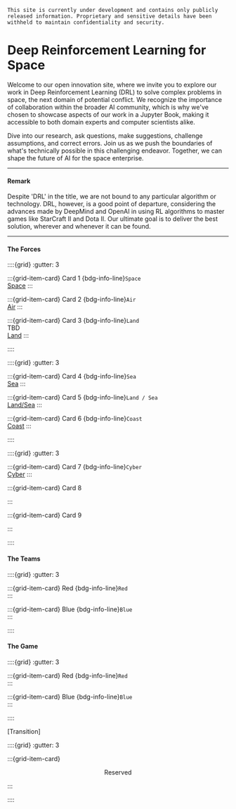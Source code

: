 ```{note} Disclaimer:
This site is currently under development and contains only publicly released information. Proprietary and sensitive details have been withheld to maintain confidentiality and security.
```
# Deep Reinforcement Learning for Space

Welcome to our open innovation site, where we invite you to explore our work in Deep Reinforcement Learning (DRL) to solve complex problems in space, the next domain of potential conflict. We recognize the importance of collaboration within the broader AI community, which is why we've chosen to showcase aspects of our work in a Jupyter Book, making it accessible to both domain experts and computer scientists alike.

Dive into our research, ask questions, make suggestions, challenge assumptions, and correct errors. Join us as we push the boundaries of what's technically possible in this challenging endeavor. Together, we can shape the future of AI for the space enterprise.

---

#### Remark

Despite 'DRL' in the title, we are not bound to any particular algorithm or technology. DRL, however, is a good point of departure, considering the advances made by DeepMind and OpenAI in using RL algorithms to master games like StarCraft II and Dota II. Our ultimate goal is to deliver the best solution, wherever and whenever it can be found.

---

#### The Forces<br>

::::{grid}
:gutter: 3

:::{grid-item-card} Card 1
{bdg-info-line}`Space`  
[Space](https://www.spaceforce.mil/)
:::

:::{grid-item-card} Card 2
{bdg-info-line}`Air`  
[Air](https://www.airforce.com/)
:::

:::{grid-item-card} Card 3
{bdg-info-line}`Land`  
TBD  
[Land](https://www.army.mil/)
:::

::::



::::{grid}
:gutter: 3

:::{grid-item-card} Card 4
{bdg-info-line}`Sea`  
[Sea](https://www.navy.mil/)
:::

:::{grid-item-card} Card 5
{bdg-info-line}`Land / Sea`  
[Land/Sea](https://www.marines.mil/)
:::

:::{grid-item-card} Card 6
{bdg-info-line}`Coast`  
[Coast](https://www.uscg.mil/)
:::

::::



::::{grid}
:gutter: 3

:::{grid-item-card} Card 7
{bdg-info-line}`Cyber`  
[Cyber](https://www.cybercom.mil)
:::

:::{grid-item-card} Card 8
<!-- Add content here if needed -->
:::

:::{grid-item-card} Card 9
<!-- Add content here if needed -->
:::

::::

#### The Teams<br>

::::{grid}
:gutter: 3

:::{grid-item-card} Red 
{bdg-info-line}`Red`  
:::

:::{grid-item-card} Blue
{bdg-info-line}`Blue`  
:::

::::

#### The Game<br>

::::{grid}
:gutter: 3

:::{grid-item-card} Red 
{bdg-info-line}`Red`  
:::

:::{grid-item-card} Blue
{bdg-info-line}`Blue`  
:::

::::

[Transition]

::::{grid}
:gutter: 3

:::{grid-item-card}

<div style="text-align: center;">Reserved</div>

:::

::::







<script src='https://cdn.jotfor.ms/s/umd/latest/for-embedded-agent.js'></script>
<script>
  window.addEventListener("DOMContentLoaded", function() {
    window.AgentInitializer.init({
      agentRenderURL: "https://agent.jotform.com/01962663544672b891ebbd2e010123bfd4dc",
      rootId: "JotformAgent-01962663544672b891ebbd2e010123bfd4dc",
      formID: "01962663544672b891ebbd2e010123bfd4dc",
      queryParams: ["skipWelcome=1", "maximizable=1"],
      domain: "https://www.jotform.com",
      isDraggable: false,
      background: "linear-gradient(180deg, #D3CBF4 0%, #D3CBF4 100%)",
      buttonBackgroundColor: "#8797FF",
      buttonIconColor: "#01091B",
      variant: false,
      customizations: {
        "greeting": "Yes",
        "greetingMessage": "Hello I am Neumann, your AI Agent",
        "openByDefault": "No",
        "pulse": "Yes",
        "position": "right",
        "autoOpenChatIn": "1"
      },
      isVoice: false,
    });
  });
</script>

<script src='https://cdn.jotfor.ms/s/umd/latest/for-embedded-agent.js'></script>
<script>
  window.addEventListener("DOMContentLoaded", function() {
    window.AgentInitializer.init({
      agentRenderURL: "https://agent.jotform.com/01962663544672b891ebbd2e010123bfd4dc",
      rootId: "JotformAgent-01962663544672b891ebbd2e010123bfd4dc",
      formID: "01962663544672b891ebbd2e010123bfd4dc",
      queryParams: ["skipWelcome=1", "maximizable=1"],
      domain: "https://www.jotform.com",
      isDraggable: false,
      background: "linear-gradient(180deg, #D3CBF4 0%, #D3CBF4 100%)",
      buttonBackgroundColor: "#8797FF",
      buttonIconColor: "#01091B",
      variant: false,
      customizations: {
        "greeting": "Yes",
        "greetingMessage": "Hello I am Neumann, your AI Agent",
        "openByDefault": "No",
        "pulse": "Yes",
        "position": "right",
        "autoOpenChatIn": "1"
      },
      isVoice: false,
    });
  });
</script>
